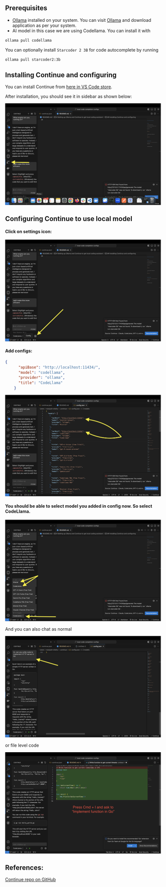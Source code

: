 ## Prerequisites
- [Ollama](https://ollama.com/) installed on your system.
You can visit [Ollama](https://ollama.com/) and download application as per your system.
- AI model in this case we are using Codellama. 
You can install it with 

``` bash 
ollama pull codellama 
```
You can optionally install `Starcoder 2 3B` for code autocomplete by running 
```bash 
ollama pull starcoder2:3b
```

## Installing Continue and configuring
You can install Continue from [here in VS Code store](https://marketplace.visualstudio.com/items?itemName=Continue.continue).

After installation, you should see it in sidebar as shown below:

![Continue in VSCode](https://raw.githubusercontent.com/manjushsh/local-code-completion-configs/main/public/assets/1.png)

## Configuring Continue to use local model

#### Click on settings icon: 

![Configure settings icon](https://raw.githubusercontent.com/manjushsh/local-code-completion-configs/main/public/assets/2.png)


#### Add configs: 
``` json
{
      "apiBase": "http://localhost:11434/",
      "model": "codellama",
      "provider": "ollama",
      "title": "CodeLlama"
    }
```

![Update config](https://raw.githubusercontent.com/manjushsh/local-code-completion-configs/main/public/assets/3.png)

#### You should be able to select model you added in config now. So select CodeLlama. 

![Pick modal added in dropdown](https://raw.githubusercontent.com/manjushsh/local-code-completion-configs/main/public/assets/4.png)

And you can also chat as normal

![Chat](https://raw.githubusercontent.com/manjushsh/local-code-completion-configs/main/public/assets/5.png)

or file level code

![Code](https://raw.githubusercontent.com/manjushsh/local-code-completion-configs/main/public/assets/6.png)

## References:
[Continue repo on GitHub](https://raw.githubusercontent.com/continuedev/continue)
